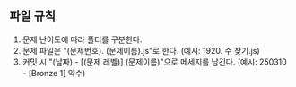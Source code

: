 ## 파일 규칙
1. 문제 난이도에 따라 폴더를 구분한다.
2. 문제 파일은 "(문제번호). (문제이름).js"로 한다. (예시: 1920. 수 찾기.js)
3. 커밋 시 "(날짜) - [(문제 레벨)] (문제이름)"으로 메세지를 남긴다. (예시: 250310 - [Bronze 1] 약수)
